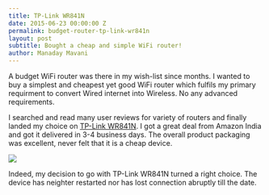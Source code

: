 ```yaml
---
title: TP-Link WR841N
date: 2015-06-23 00:00:00 Z
permalink: budget-router-tp-link-wr841n
layout: post
subtitle: Bought a cheap and simple WiFi router!
author: Manaday Mavani
---
```


<p>A budget WiFi router was there in my wish-list since months. I wanted to buy a simplest and cheapest yet good WiFi router which fulfils my primary requirment to convert Wired internet into Wireless. No any advanced requirements.</P>

<p>I searched and read many user reviews for variety of routers and finally landed my choice on <a href="http://www.amazon.in/gp/offer-listing/B001FWYGJS/ref=as_li_tl?ie=UTF8&camp=3626&creative=24790&creativeASIN=B001FWYGJS&linkCode=am2&tag=manamava-21&linkId=5UOR7QNLMN2GGIW5">TP-Link WR841N</a>. I got a great deal from Amazon India and got it delivered in 3-4 business days. The overall product packaging was excellent, never felt that it is a cheap device.</p>

<p><a href="http://www.amazon.in/gp/offer-listing/B001FWYGJS/ref=as_li_tl?ie=UTF8&camp=3626&creative=24790&creativeASIN=B001FWYGJS&linkCode=am2&tag=manamava-21&linkId=5UOR7QNLMN2GGIW5"><img border="0" src="http://ws-in.amazon-adsystem.com/widgets/q?_encoding=UTF8&ASIN=B001FWYGJS&Format=_SL250_&ID=AsinImage&MarketPlace=IN&ServiceVersion=20070822&WS=1&tag=manamava-21" ></a><img src="http://ir-in.amazon-adsystem.com/e/ir?t=manamava-21&l=as2&o=31&a=B001FWYGJS" width="1" height="1" border="0" alt="" style="border:none !important; margin:0px !important;" /></p>

<p>Indeed, my decision to go with TP-Link WR841N turned a right choice. The device has neighter restarted nor has lost connection abruptly till the date.</p> 

